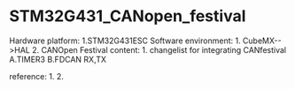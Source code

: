 # STM32G431_CANopen_festival
Hardware platform:
    1.STM32G431ESC
Software environment:
    1. CubeMX-->HAL
    2. CANOpen Festival
content:
    1. changelist for integrating CANfestival
      A.TIMER3
      B.FDCAN RX,TX 
    

reference: 
      1. 
      2.
